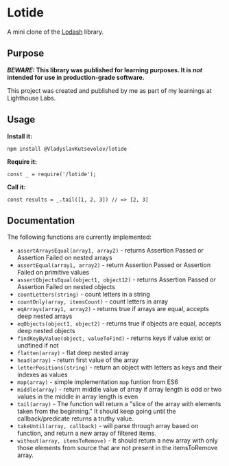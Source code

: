 # Lotide

A mini clone of the [Lodash](https://lodash.com) library.

## Purpose

**_BEWARE:_ This library was published for learning purposes. It is _not_ intended for use in production-grade software.**

This project was created and published by me as part of my learnings at Lighthouse Labs.

## Usage

**Install it:**

`npm install @VladyslavKutsevolov/lotide`

**Require it:**

`const _ = require('/lotide');`

**Call it:**

`const results = _.tail([1, 2, 3]) // => [2, 3]`

## Documentation

The following functions are currently implemented:

- `assertArraysEqual(array1, array2)` - returns Assertion Passed or Assertion Failed on nested arrays
- `assertEqual(array1, array2)` - return Assertion Passed or Assertion Failed on primitive values
- `assertObjectsEqual(object1, object12)` - returns Assertion Passed or Assertion Failed on nested objects
- `countLetters(string)` - count letters in a string
- `countOnly(array, itemsCount)` - count letters in array
- `eqArrays(array1, array2)` - returns true if arrays are equal, accepts deep nested arrays
- `eqObjects(object1, object2)` - returns true if objects are equal, accepts deep nested objects
- `findKeyByValue(object, valueToFind)` - returns keys if value exist or undfined if not
- `flatten(array)` - flat deep nested array
- `head(array)` - return first value of the array
- `letterPositions(string)` - return an object with letters as keys and their indexes as values
- `map(array)` - simple implementation `map` funtion from ES6
- `middle(array)` - return middle value of array if array length is odd or two values in the middle in array length is even
- `tail(array)` - The function will return a "slice of the array with elements taken from the beginning." It should keep going until the callback/predicate returns a truthy value.
- `takeUntil(array, callback)` - will parse through array based on function, and return a new array of filtered items.
- `without(array, itemsToRemove)` - It should return a new array with only those elements from source that are not present in the itemsToRemove array.

